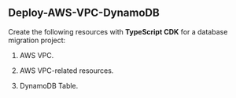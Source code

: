 ## Deploy-AWS-VPC-DynamoDB

Create the following resources with **TypeScript CDK** for a database migration project:

1) AWS VPC.    

2) AWS VPC-related resources.                                                                                
                                                                                                           
3) DynamoDB Table.  
